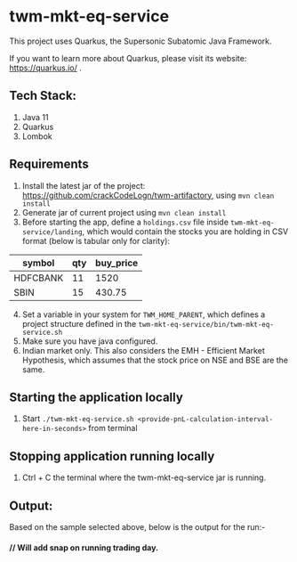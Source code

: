 # twm-mkt-eq-service

This project uses Quarkus, the Supersonic Subatomic Java Framework.

If you want to learn more about Quarkus, please visit its website: https://quarkus.io/ .

## Tech Stack:

1. Java 11
2. Quarkus
3. Lombok

## Requirements

1. Install the latest jar of the project: https://github.com/crackCodeLogn/twm-artifactory, using ```mvn clean install```
2. Generate jar of current project using ```mvn clean install```
3. Before starting the app, define a ```holdings.csv``` file inside ```twm-mkt-eq-service/landing```, which would contain the stocks you are holding in CSV format (below is tabular only for clarity):

symbol | qty | buy_price |
--- | --- | --- 
HDFCBANK | 11 | 1520
SBIN | 15 | 430.75

4. Set a variable in your system for ```TWM_HOME_PARENT```, which defines a project structure defined in the ```twm-mkt-eq-service/bin/twm-mkt-eq-service.sh```
5. Make sure you have java configured.
6. Indian market only. This also considers the EMH - Efficient Market Hypothesis, which assumes that the stock price on NSE and BSE are the same.

## Starting the application locally

1. Start ```./twm-mkt-eq-service.sh <provide-pnL-calculation-interval-here-in-seconds>``` from terminal

## Stopping application running locally

1. Ctrl + C the terminal where the twm-mkt-eq-service jar is running.

## Output:

Based on the sample selected above, below is the output for the run:-

#### // Will add snap on running trading day.  